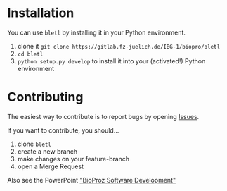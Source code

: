 # Installation
You can use `bletl` by installing it in your Python environment.
1. clone it `git clone https://gitlab.fz-juelich.de/IBG-1/biopro/bletl`
2. `cd bletl`
3. `python setup.py develop` to install it into your (activated!) Python environment

# Contributing
The easiest way to contribute is to report bugs by opening [Issues](https://gitlab.fz-juelich.de/IBG-1/biopro/bletl/issues).

If you want to contribute, you should...
1. clone `bletl`
2. create a new branch
3. make changes on your feature-branch
4. open a Merge Request

Also see the PowerPoint ["BioProz Software Development"](\\ibtfilesrv3\bioproz-geschuetzt\DigInBio\Tutorials)